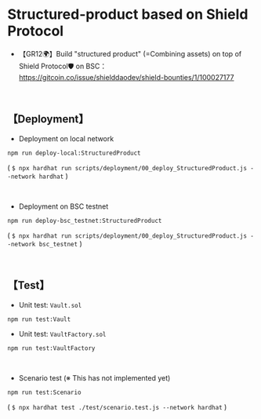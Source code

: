 # Structured-product based on Shield Protocol
- 【GR12🌍】Build "structured product" (=Combining assets) on top of Shield Protocol🛡 on BSC：   
https://gitcoin.co/issue/shielddaodev/shield-bounties/1/100027177

<br>

## 【Deployment】
- Deployment on local network
```
npm run deploy-local:StructuredProduct
```
( `$ npx hardhat run scripts/deployment/00_deploy_StructuredProduct.js --network hardhat` )

<br>

- Deployment on BSC testnet
```
npm run deploy-bsc_testnet:StructuredProduct
```
( `$ npx hardhat run scripts/deployment/00_deploy_StructuredProduct.js --network bsc_testnet` )

<br>

## 【Test】
- Unit test: `Vault.sol`
```
npm run test:Vault
```

- Unit test: `VaultFactory.sol`
```
npm run test:VaultFactory
```

<br>

- Scenario test (※ This has not implemented yet)
```
npm run test:Scenario
```
( `$ npx hardhat test ./test/scenario.test.js --network hardhat` )

<br>
